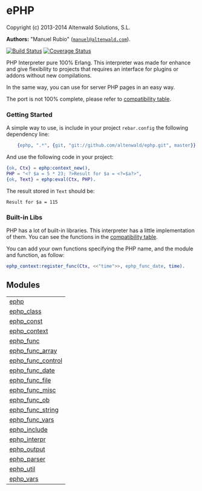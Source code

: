 

# ePHP #

Copyright (c) 2013-2014 Altenwald Solutions, S.L.

__Authors:__ "Manuel Rubio" ([`manuel@altenwald.com`](mailto:manuel@altenwald.com)).


[![Build Status](https://api.travis-ci.org/altenwald/ephp.png?branch=master)](https://travis-ci.org/altenwald/ephp)
[![Coverage Status](https://coveralls.io/repos/altenwald/ephp/badge.png)](https://coveralls.io/r/altenwald/ephp)

PHP Interpreter pure 100% Erlang. This interpreter was made for enhance and give flexibility to projects that requires an interface for plugins or addons without new compilations.

In the same way, you can use for server PHP pages in an easy way.

The port is not 100% complete, please refer to [compatibility table](doc/COMPATIBILITY.md).


### <a name="Getting_Started">Getting Started</a> ###

A simple way to use, is include in your project `rebar.config` the following dependency line:

```erlang
    {ephp, ".*", {git, "git://github.com/altenwald/ephp.git", master}}
```

And use the following code in your project:

```erlang
{ok, Ctx} = ephp:context_new(),
PHP = "<? $a = 5 * 23; ?>Result for $a = <?=$a?>",
{ok, Text} = ephp:eval(Ctx, PHP).
```

The result stored in `Text` should be:

```
Result for $a = 115
```


### <a name="Built-in_Libs">Built-in Libs</a> ###

PHP has a lot of built-in libraries. This interpreter has a little implementation of them. You can see the functions in the [compatibility table](doc/COMPATIBILITY.md).

You can add your own functions specifying the PHP name, and the module and function, as follow:

```erlang
ephp_context:register_func(Ctx, <<"time">>, ephp_func_date, time).
```



## Modules ##


<table width="100%" border="0" summary="list of modules">
<tr><td><a href="ephp.md" class="module">ephp</a></td></tr>
<tr><td><a href="ephp_class.md" class="module">ephp_class</a></td></tr>
<tr><td><a href="ephp_const.md" class="module">ephp_const</a></td></tr>
<tr><td><a href="ephp_context.md" class="module">ephp_context</a></td></tr>
<tr><td><a href="ephp_func.md" class="module">ephp_func</a></td></tr>
<tr><td><a href="ephp_func_array.md" class="module">ephp_func_array</a></td></tr>
<tr><td><a href="ephp_func_control.md" class="module">ephp_func_control</a></td></tr>
<tr><td><a href="ephp_func_date.md" class="module">ephp_func_date</a></td></tr>
<tr><td><a href="ephp_func_file.md" class="module">ephp_func_file</a></td></tr>
<tr><td><a href="ephp_func_misc.md" class="module">ephp_func_misc</a></td></tr>
<tr><td><a href="ephp_func_ob.md" class="module">ephp_func_ob</a></td></tr>
<tr><td><a href="ephp_func_string.md" class="module">ephp_func_string</a></td></tr>
<tr><td><a href="ephp_func_vars.md" class="module">ephp_func_vars</a></td></tr>
<tr><td><a href="ephp_include.md" class="module">ephp_include</a></td></tr>
<tr><td><a href="ephp_interpr.md" class="module">ephp_interpr</a></td></tr>
<tr><td><a href="ephp_output.md" class="module">ephp_output</a></td></tr>
<tr><td><a href="ephp_parser.md" class="module">ephp_parser</a></td></tr>
<tr><td><a href="ephp_util.md" class="module">ephp_util</a></td></tr>
<tr><td><a href="ephp_vars.md" class="module">ephp_vars</a></td></tr></table>

